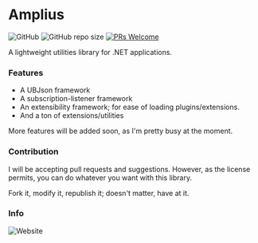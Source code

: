 # Amplius

![GitHub](https://img.shields.io/github/license/RuthlessBoi/Amplius) ![GitHub repo size](https://img.shields.io/github/repo-size/RuthlessBoi/Amplius) [![PRs Welcome](https://img.shields.io/badge/PRs-welcome-brightgreen.svg?style=flat)](http://makeapullrequest.com)

A lightweight utilities library for .NET applications.

### Features
- A UBJson framework
- A subscription-listener framework
- An extensibility framework; for ease of loading plugins/extensions.
- And a ton of extensions/utilities

More features will be added soon, as I'm pretty busy at the moment.

### Contribution
I will be accepting pull requests and suggestions. 
However, as the license permits, you can do whatever you want with this library.

Fork it, modify it, republish it; doesn't matter, have at it.

### Info
![Website](http://ruthlessboi.github.io/)
